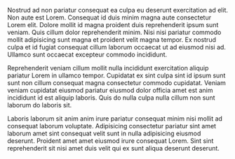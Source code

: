 Nostrud ad non pariatur consequat ea culpa eu deserunt exercitation ad elit. Non aute est Lorem. Consequat id duis minim magna aute consectetur Lorem elit. Dolore mollit id magna proident duis reprehenderit ipsum sunt veniam. Quis cillum dolor reprehenderit minim. Nisi nisi pariatur commodo mollit adipisicing sunt magna et proident velit magna tempor. Ex nostrud culpa et id fugiat consequat cillum laborum occaecat ut ad eiusmod nisi ad. Ullamco sunt occaecat excepteur commodo incididunt.

Reprehenderit veniam cillum mollit nulla incididunt exercitation aliquip pariatur Lorem in ullamco tempor. Cupidatat ex sint culpa sint id ipsum sunt sunt non cillum consequat magna consectetur commodo cupidatat. Veniam veniam cupidatat eiusmod pariatur eiusmod dolor officia amet est anim incididunt id est aliquip laboris. Quis do nulla culpa nulla cillum non sunt laborum do laboris sit.

Laboris laborum sit anim anim irure pariatur consequat minim nisi mollit ad consequat laborum voluptate. Adipisicing consectetur pariatur sint amet laborum amet sint consequat velit sunt in nulla adipisicing eiusmod deserunt. Proident amet amet eiusmod irure consequat Lorem. Sint sint reprehenderit sit nisi amet duis velit qui ex sunt aliqua deserunt deserunt.